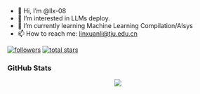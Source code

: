 - 👋 Hi, I’m @llx-08
- 👀 I’m interested in LLMs deploy.
- 🌱 I’m currently learning Machine Learning Compilation/AIsys
- 📫 How to reach me: linxuanli@tju.edu.cn

<!---
llx-08/llx-08 is a ✨ special ✨ repository because its `README.md` (this file) appears on your GitHub profile.
You can click the Preview link to take a look at your changes.
--->
   <p align="left">
      <a href="https://github.com/llx-08?tab=followers">
         <img alt="followers" title="Follow me on Github" src="https://custom-icon-badges.demolab.com/github/followers/CYang828?color=236ad3&labelColor=1155ba&style=for-the-badge&logo=person-add&label=Follow&logoColor=white"/></a>
      <a href="https://github.com/llx-08?tab=repositories&sort=stargazers">
         <img alt="total stars" title="Total stars on GitHub" src="https://custom-icon-badges.demolab.com/github/stars/CYang828?color=55960c&style=for-the-badge&labelColor=488207&logo=star"/></a>
   </p>


### GitHub Stats

<p align="center">
  <a href = "https://github.com/llx-08">
<img src="https://github-readme-stats.vercel.app/api?username=CYang828&show_icons=true&title_color=ffc857&icon_color=8ac926&text_color=daf7dc&bg_color=151515&count_private=true&include_all_commits=true">
  </a>
 </p>
 
